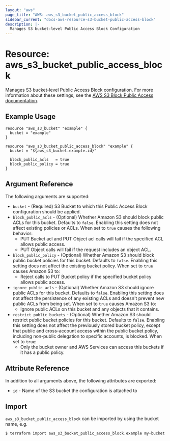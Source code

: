 ```yaml
---
layout: "aws"
page_title: "AWS: aws_s3_bucket_public_access_block"
sidebar_current: "docs-aws-resource-s3-bucket-public-access-block"
description: |-
  Manages S3 bucket-level Public Access Block Configuration
---
```


# Resource: aws_s3_bucket_public_access_block

Manages S3 bucket-level Public Access Block configuration. For more information about these settings, see the [AWS S3 Block Public Access documentation](https://docs.aws.amazon.com/AmazonS3/latest/dev/access-control-block-public-access.html).

## Example Usage

```hcl
resource "aws_s3_bucket" "example" {
  bucket = "example"
}

resource "aws_s3_bucket_public_access_block" "example" {
  bucket = "${aws_s3_bucket.example.id}"

  block_public_acls   = true
  block_public_policy = true
}
```

## Argument Reference

The following arguments are supported:

* `bucket` - (Required) S3 Bucket to which this Public Access Block configuration should be applied.
* `block_public_acls` - (Optional) Whether Amazon S3 should block public ACLs for this bucket. Defaults to `false`. Enabling this setting does not affect existing policies or ACLs. When set to `true` causes the following behavior:
  * PUT Bucket acl and PUT Object acl calls will fail if the specified ACL allows public access.
  * PUT Object calls will fail if the request includes an object ACL.
* `block_public_policy` - (Optional) Whether Amazon S3 should block public bucket policies for this bucket. Defaults to `false`. Enabling this setting does not affect the existing bucket policy. When set to `true` causes Amazon S3 to:
  * Reject calls to PUT Bucket policy if the specified bucket policy allows public access.
* `ignore_public_acls` - (Optional) Whether Amazon S3 should ignore public ACLs for this bucket. Defaults to `false`. Enabling this setting does not affect the persistence of any existing ACLs and doesn't prevent new public ACLs from being set. When set to `true` causes Amazon S3 to:
  * Ignore public ACLs on this bucket and any objects that it contains.
* `restrict_public_buckets` - (Optional) Whether Amazon S3 should restrict public bucket policies for this bucket. Defaults to `false`. Enabling this setting does not affect the previously stored bucket policy, except that public and cross-account access within the public bucket policy, including non-public delegation to specific accounts, is blocked. When set to `true`:
  * Only the bucket owner and AWS Services can access this buckets if it has a public policy.

## Attribute Reference

In addition to all arguments above, the following attributes are exported:

* `id` - Name of the S3 bucket the configuration is attached to

## Import

`aws_s3_bucket_public_access_block` can be imported by using the bucket name, e.g.

```
$ terraform import aws_s3_bucket_public_access_block.example my-bucket
```
